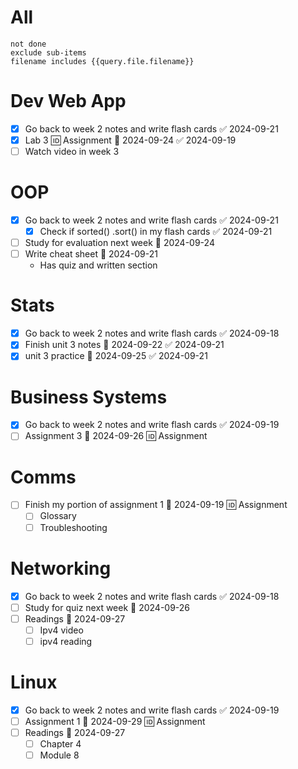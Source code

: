 # All
```tasks
not done
exclude sub-items
filename includes {{query.file.filename}}
```

# Dev Web App
- [x] Go back to week 2 notes and write flash cards ✅ 2024-09-21
- [x] Lab 3 🆔 Assignment 📅 2024-09-24 ✅ 2024-09-19
- [ ] Watch video in week 3
# OOP
- [x] Go back to week 2 notes and write flash cards ✅ 2024-09-21
	- [x] Check if sorted() .sort() in my flash cards ✅ 2024-09-21
- [ ] Study for evaluation next week 📅 2024-09-24 
- [ ] Write cheat sheet 📅 2024-09-21 
	- Has quiz and written section
# Stats
- [x] Go back to week 2 notes and write flash cards ✅ 2024-09-18
- [x] Finish unit 3 notes 📅 2024-09-22 ✅ 2024-09-21
- [x] unit 3 practice 📅 2024-09-25 ✅ 2024-09-21
# Business Systems
- [x] Go back to week 2 notes and write flash cards ✅ 2024-09-19
- [ ] Assignment 3 📅 2024-09-26 🆔 Assignment
# Comms
- [ ] Finish my portion of assignment 1 📅 2024-09-19 🆔 Assignment
	- [ ] Glossary
	- [ ] Troubleshooting
# Networking
- [x] Go back to week 2 notes and write flash cards ✅ 2024-09-18
- [ ] Study for quiz next week 📅 2024-09-26 
- [ ] Readings 📅 2024-09-27 
	- [ ] Ipv4 video
	- [ ] ipv4 reading
# Linux
- [x] Go back to week 2 notes and write flash cards ✅ 2024-09-19
- [ ] Assignment 1 📅 2024-09-29 🆔 Assignment
- [ ] Readings 📅 2024-09-27 
	- [ ] Chapter 4
	- [ ] Module 8 